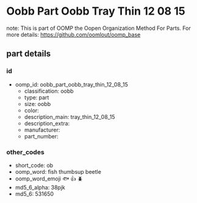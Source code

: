 # Oobb Part Oobb Tray Thin 12 08 15  

note: This is part of OOMP the Oopen Organization Method For Parts. For more details: https://github.com/oomlout/oomp_base

##  part details





### id
* oomp_id: oobb_part_oobb_tray_thin_12_08_15
  * classification: oobb
  * type: part
  * size: oobb
  * color: 
  * description_main: tray_thin_12_08_15
  * description_extra: 
  * manufacturer: 
  * part_number: 

### other_codes
* short_code: ob
* oomp_word: fish thumbsup beetle
* oomp_word_emoji :fish: :thumbsup: :beetle:
* md5_6_alpha: 38pjk
* md5_6: 531650